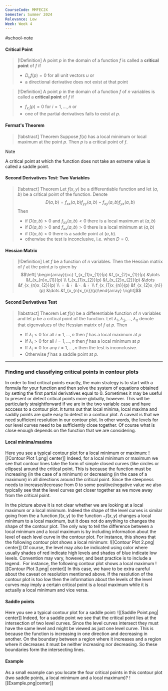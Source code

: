 ```yaml
---
CourseCode: MMFEC2X
Semester: Summer 2024
Relevance: Low
Week: Week 4
---
```

#school-note 
#### Critical Point
>[!Definition]
>A point $p$ in the domain of a function $f$ is called a **critical point** of $f$ if
>- $D_{u}f(p)=0$ for all unit vectors $u$ or
>- a directional derivative does not exist at that point

>[!Definition]
>A point $p$ in the domain of a function $f$ of $n$ variables is called a **critical point** of $f$ if
>- $f_{x_{i}}(p)=0$ for $i=1,\dots,n$ or
>- one of the partial derivatives fails to exist at $p$.

#### Fermat's Theorem
>[!abstract] Theorem
>Suppose $f(x)$ has a local minimum or local maximum at the point $p$. Then $p$ is a critical point of $f$.

> [!note]
>A critical point at which the function does not take an extreme value is called a saddle point.

#### Second Derivatives Test: Two Variables
>[!abstract] Theorem
>Let $f(x,y)$ be a differentiable function and let $(a,b)$ be a critical point of the function. Denote
>$$D(a,b)=f_{xx}(a,b)f_{yy}(a,b)-f_{xy}(a,b)f_{yx}(a,b)$$
>Then
>- if $D(a,b) > 0$ and $f_{xx}(a,b)<0$ there is a local maximum at $(a,b)$
>- if $D(a,b)>0$ and $f_{xx}(a,b)>0$ there is a local minimum at $(a,b)$
>- if $D(a,b)<0$ there is a saddle point at $(a,b)$.
>- otherwise the test is inconclusive, i.e. when $D=0$.

#### Hessian Matrix
>[!Definition]
>Let $f$ be a function of $n$ variables. Then the Hessian matrix of $f$ at the point $p$ is given by
>$$\left[ \begin{array}{cc} f_{x_{1}x_{1}}(p) &f_{x_{2}x_{1}}(p) &\dots &f_{x_{n}x_{1}}(p) \\ f_{x_{1}x_{2}}(p) &f_{x_{2}x_{2}}(p) &\dots &f_{x_{n}x_{2}}(p) \\ ⋮ &⋮ &⋱ &⋮ \\ f_{x_{1}x_{n}}(p) &f_{x_{2}x_{n}}(p) &\dots &f_{x_{n}x_{n}}(p)\end{array} \right]$$

#### Second Derivatives Test
>[!abstract] Theorem
>Let $f(x)$ be a differentiable function of $n$ variables and let $p$ be a critical point of the function. Let $\lambda_{1},\lambda_{2},\dots,\lambda_{n}$ denote that eigenvalues of the Hessian matrix of $f$ at $p$.
>Then
>- If $\lambda_{i}<0$ for all $i=1,\dots,n$ then $f$ has a local maximum at $p$
>- If $\lambda_{i}>0$ for all $i=1,\dots,n$ then $f$ has a local minimum at $p$
>- If $\lambda_{i}=0$ for any $i=1,\dots,n$ then the test is inconclusive.
>- Otherwise $f$ has a saddle point at $p$.

---
### **Finding and classifying critical points in contour plots**
In order to find critical points exactly, the main strategy is to start with a formula for your function and then solve the system of equations obtained by setting the first partial derivatives equal to $0$. Sometimes it may be useful to present or detect critical points more globally, however. This will be particularly straightforward if we are in the two variable case and have acccess to a contour plot. It turns out that local minima, local maxima and saddly points are quite easy to detect in a contour plot. A caveat is that we need sufficient resolution in our contour plot. In other words, the levels for our level curves need to be sufficiently close together. Of course what is close enough depends on the function that we are considering.
#### Local minima/maxima
Here you see a typical contour plot for a local minimum or maximum:
![[Contour Plot 1.png| center]]
Indeed, for a local minimum or maximum we see that contour lines take the form of simple closed curves (like circles or ellipses) around the critical point. This is because the function must be increasing (in the case of a minimum) or decreasing (in the case of a maximum) in all directions around the critical point. Since the steepness needs to increase/decrease from $0$ to some positive/negative value we also typically see that the level curves get closer together as we move away from the critical point.

In the picture above it is not clear whether we are looking at a local maximum or a local minimum. Indeed the shape of the level curves is similar going from the a function $f(x,y)$ to the function $-f(x,y)$ changes a local minimum to a local maximum, but it does not do anything to changes the shape of the contour plot. The only way to tell the difference between a local minimum and a local maximum is by including information about the level of each level curve in the contour plot. For instance, this shows that the following contour plot shows a local minimum:
![[Contour Plot 2.png| center]]
Of course, the level may also be indicated using color where usually shades of red indicate high levels and shades of blue indicate low levels. Convention may vary, however, and best practice is to include a legend.  For instance, the following contour plot shows a local maximum
![[Contour Plot 3.png| center]]
In this case, we have to be extra careful about the caveat on resolution mentioned above. If the resolution of the contour plot is too low then the information about the levels of the level curves may imply a certain critical point is a local maximum while it is actually a local minimum and vice versa.
#### Saddle points
Here you see a typical contour plot for a saddle point:
![[Saddle Point.png| center]]
Indeed, for a saddle point we see that the critical point lies at the intersection of two level curves. Since the level curves intersect they must have the same level and might be viewed as just one level curve. This is because the function is increasing in one direction and decreasing in another. On the boundary between a region where it increases and a region where it decreases it must be neither increasing nor decreasing. So these boundaries form the intersecting lines. 
#### Example
As a small example can you locate the four critical points in this contour plot (two saddle points, a local minimum and a local maximum)?
![[Example.png|center]]
